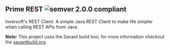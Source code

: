 ## Prime REST ![semver 2.0.0 compliant](http://img.shields.io/badge/semver-2.0.0-brightgreen.svg?style=flat-square)
Inversoft's REST Client. A simple Java REST Client to make life simpler when calling REST APIs from Java.

**Note:** This project uses the Savant build tool, for more information checkout the [savantbuild.org](http://savantbuild.org/).

